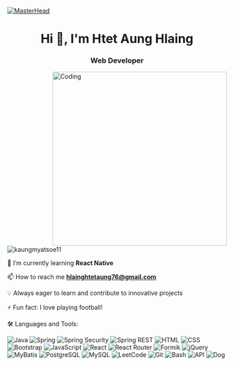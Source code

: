 [![MasterHead](https://www.bing.com/th/id/OGC.a5e7c26c7dc2e5a467b8eee755df748a?pid=1.7&rurl=https%3a%2f%2fi.pinimg.com%2foriginals%2f0f%2f25%2fe4%2f0f25e4668c1c7740b5ed41835339d67f.gif&ehk=%2bDQXu7PHix87vLlAsdpE9ilus%2f26YHsVkkRBz%2barUk8%3d)](https://kaungmyatsoe.dev)

<h1 align="center">Hi 👋, I'm Htet Aung Hlaing</h1>
<h3 align="center">Web Developer</h3>
<img align="right" alt="Coding" width="400" src="https://www.bing.com/th/id/OGC.2111879a21ac6b5eacb5e750bc86997f?pid=1.7&rurl=https%3a%2f%2fmiro.medium.com%2fmax%2f1360%2f1*IRGHmiGsa16stedQvIaZfw.gif&ehk=VYcjnAv6l7KQhH308m3jWGCStHc02qbLiWl5N7MUoZo%3d">
<p align="left"> <img src="https://komarev.com/ghpvc/?username=kaungmyatsoe11&label=Profile%20views&color=0e75b6&style=flat" alt="kaungmyatsoe11" /> </p>



🌱 I’m currently learning **React Native**

📫 How to reach me **hlainghtetaung76@gmail.com**

💡 Always eager to learn and contribute to innovative projects

⚡ Fun fact: I love playing football!



🛠️ Languages and Tools: 

![Java](https://img.shields.io/badge/Java-007396?style=flat-square&logo=java&logoColor=white) ![Spring](https://img.shields.io/badge/Spring-6DB33F?style=flat-square&logo=spring&logoColor=white) ![Spring Security](https://img.shields.io/badge/Spring%20Security-6DB33F?style=flat-square&logo=spring-security&logoColor=white) ![Spring REST](https://img.shields.io/badge/Spring%20REST-6DB33F?style=flat-square&logo=spring&logoColor=white) ![HTML](https://img.shields.io/badge/HTML5-E34F26?style=flat-square&logo=html5&logoColor=white) ![CSS](https://img.shields.io/badge/CSS3-1572B6?style=flat-square&logo=css3&logoColor=white) ![Bootstrap](https://img.shields.io/badge/Bootstrap-7952B3?style=flat-square&logo=bootstrap&logoColor=white) ![JavaScript](https://img.shields.io/badge/JavaScript-F7DF1E?style=flat-square&logo=javascript&logoColor=black) ![React](https://img.shields.io/badge/React-20232A?style=flat-square&logo=react&logoColor=61DAFB) ![React Router](https://img.shields.io/badge/React%20Router-CA4245?style=flat-square&logo=react-router&logoColor=white) ![Formik](https://img.shields.io/badge/Formik-424242?style=flat-square&logo=formik&logoColor=white) ![jQuery](https://img.shields.io/badge/jQuery-0769AD?style=flat-square&logo=jquery&logoColor=white) ![MyBatis](https://img.shields.io/badge/MyBatis-B72E0E?style=flat-square&logo=mybatis&logoColor=white) ![PostgreSQL](https://img.shields.io/badge/PostgreSQL-336791?style=flat-square&logo=postgresql&logoColor=white) ![MySQL](https://img.shields.io/badge/MySQL-4479A1?style=flat-square&logo=mysql&logoColor=white) 
![LeetCode](https://img.shields.io/badge/LeetCode-FFA116?style=flat-square&logo=leetcode&logoColor=black) ![Git](https://img.shields.io/badge/Git-F05032?style=flat-square&logo=git&logoColor=white) ![Bash](https://img.shields.io/badge/GNU%20Bash-4EAA25?style=flat-square&logo=gnu-bash&logoColor=white) ![API](https://img.shields.io/badge/API-00599C?style=flat-square&logo=api&logoColor=white) ![Dog](https://img.shields.io/badge/Dog-FF69B4?style=flat-square&logo=dog&logoColor=white)




<!---
HtetAungH/HtetAungH is a ✨ special ✨ repository because its `README.md` (this file) appears on your GitHub profile.
You can click the Preview link to take a look at your changes.
--->

